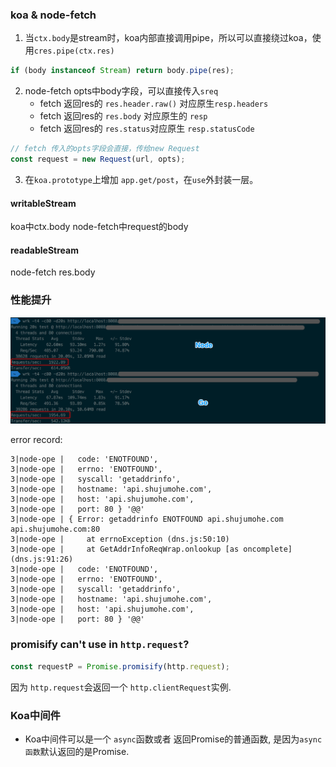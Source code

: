 ### koa & node-fetch

1. 当`ctx.body`是stream时，koa内部直接调用pipe，所以可以直接绕过koa，使用`cres.pipe(ctx.res)`

```js
if (body instanceof Stream) return body.pipe(res);
```

2. node-fetch opts中body字段，可以直接传入`sreq`
   - fetch 返回res的 `res.header.raw()` 对应原生`resp.headers`
   - fetch 返回res的 `res.body` 对应原生的 `resp`
   - fetch 返回res的 `res.status`对应原生 `resp.statusCode`


```js
// fetch 传入的opts字段会直接，传给new Request
const request = new Request(url, opts);
```

3. 在`koa.prototype`上增加 `app.get/post`，在`use`外封装一层。

#### writableStream

koa中ctx.body
node-fetch中request的body

#### readableStream
node-fetch res.body

### 性能提升

![proxy](./wrk_proxy.png)

error record:
```log
3|node-ope |   code: 'ENOTFOUND',
3|node-ope |   errno: 'ENOTFOUND',
3|node-ope |   syscall: 'getaddrinfo',
3|node-ope |   hostname: 'api.shujumohe.com',
3|node-ope |   host: 'api.shujumohe.com',
3|node-ope |   port: 80 } '@@'
3|node-ope | { Error: getaddrinfo ENOTFOUND api.shujumohe.com api.shujumohe.com:80
3|node-ope |     at errnoException (dns.js:50:10)
3|node-ope |     at GetAddrInfoReqWrap.onlookup [as oncomplete] (dns.js:91:26)
3|node-ope |   code: 'ENOTFOUND',
3|node-ope |   errno: 'ENOTFOUND',
3|node-ope |   syscall: 'getaddrinfo',
3|node-ope |   hostname: 'api.shujumohe.com',
3|node-ope |   host: 'api.shujumohe.com',
3|node-ope |   port: 80 } '@@'
```
### promisify can't use in `http.request`?
```js
const requestP = Promise.promisify(http.request);
```
因为 `http.request`会返回一个 `http.clientRequest`实例.

### Koa中间件

- Koa中间件可以是一个 `async`函数或者 返回Promise的普通函数, 是因为`async函数`默认返回的是Promise.